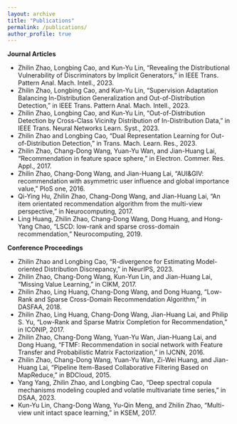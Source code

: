 ```yaml
---
layout: archive
title: "Publications"
permalink: /publications/
author_profile: true
---
```


**Journal Articles**
* Zhilin Zhao, Longbing Cao, and Kun-Yu Lin, “Revealing the Distributional Vulnerability of Discriminators by Implicit Generators,” in IEEE Trans. Pattern Anal. Mach. Intell., 2023.
* Zhilin Zhao, Longbing Cao, and Kun-Yu Lin,  “Supervision Adaptation Balancing In-Distribution Generalization and Out-of-Distribution Detection,” in IEEE Trans. Pattern Anal. Mach. Intell., 2023.
* Zhilin Zhao, Longbing Cao, and Kun-Yu Lin,  “Out-of-Distribution Detection by Cross-Class Vicinity Distribution of In-Distribution Data,” in IEEE Trans. Neural Networks Learn. Syst., 2023.
* Zhilin Zhao and Longbing Cao, “Dual Representation Learning for Out-of-Distribution Detection,” in Trans. Mach. Learn. Res., 2023.
* Zhilin Zhao, Chang-Dong Wang, Yuan-Yu Wan, and Jian-Huang Lai, “Recommendation in feature space sphere,” in Electron. Commer. Res. Appl., 2017.
* Zhilin Zhao, Chang-Dong Wang, and Jian-Huang Lai, “AUI&GIV: recommendation with asymmetric user influence and global importance value,” PloS one, 2016.
* Qi-Ying Hu, Zhilin Zhao, Chang-Dong Wang, and Jian-Huang Lai, “An item orientated recommendation algorithm from the multi-view perspective,” in Neurocomputing, 2017.
* Ling Huang, Zhilin Zhao, Chang-Dong Wang, Dong Huang, and Hong-Yang Chao, “LSCD: low-rank and sparse cross-domain recommendation,” Neurocomputing, 2019.

**Conference Proceedings**
* Zhilin Zhao and Longbing Cao, “R-divergence for Estimating Model-oriented Distribution Discrepancy,” in NeurIPS, 2023.
* Zhilin Zhao, Chang-Dong Wang, Kun-Yun Lin, and Jian-Huang Lai, “Missing Value Learning,” in CIKM, 2017.
* Zhilin Zhao, Ling Huang, Chang-Dong Wang, and Dong Huang, “Low-Rank and Sparse Cross-Domain Recommendation Algorithm,” in DASFAA, 2018.
* Zhilin Zhao, Ling Huang, Chang-Dong Wang, Jian-Huang Lai, and Philip S. Yu, “Low-Rank and Sparse Matrix Completion for Recommendation,” in ICONIP, 2017.
* Zhilin Zhao, Chang-Dong Wang, Yuan-Yu Wan, Jian-Huang Lai, and Dong Huang, “FTMF: Recommendation in social network with Feature Transfer and Probabilistic Matrix Factorization,” in ĲCNN, 2016.
* Zhilin Zhao, Chang-Dong Wang, Yuan-Yu Wan, Zi-Wei Huang, and Jian-Huang Lai, “Pipeline Item-Based Collaborative Filtering Based on MapReduce,” in BDCloud, 2015.
* Yang Yang, Zhilin Zhao, and Longbing Cao, “Deep spectral copula mechanisms modeling coupled and volatile multivariate time series,” in DSAA, 2023.
* Kun-Yu Lin, Chang-Dong Wang, Yu-Qin Meng, and Zhilin Zhao, “Multi-view unit intact space learning,” in KSEM, 2017.



